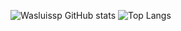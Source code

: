 ![Wasluissp GitHub stats](https://github-readme-stats.vercel.app/api?username=wasluissp&show_icons=true&theme=transparent&hide=contribs,prs&hide_border=true)
![Top Langs](https://github-readme-stats.vercel.app/api/top-langs/?username=wasluissp&theme=transparent&layout=compact&hide_border=true)

<!--div>
<a href="https://github.com/wasluissp/ConversorMoeda">
  <img align="center" src="https://github-readme-stats.vercel.app/api/pin/?username=wasluissp&repo=ConversorMoeda&theme=transparent&hide_border=true" />
</a>
<a href="https://github.com/wasluissp/Challenge-Hotel">
  <img align="center" src="https://github-readme-stats.vercel.app/api/pin/?username=wasluissp&repo=Challenge-Hotel&theme=transparent&hide_border=true" />
</a>
</div-->

<!--
**wasluissp/wasluissp** is a ✨ _special_ ✨ repository because its `README.md` (this file) appears on your GitHub profile.

Here are some ideas to get you started:

- 🔭 I’m currently working on ...
- 🌱 I’m currently learning ...
- 👯 I’m looking to collaborate on ...
- 🤔 I’m looking for help with ...
- 💬 Ask me about ...
- 📫 How to reach me: ...
- 😄 Pronouns: ...
- ⚡ Fun fact: ...
-->

